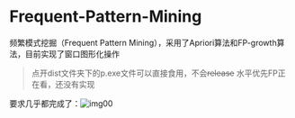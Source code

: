 # Frequent-Pattern-Mining
频繁模式挖掘（Frequent Pattern Mining），采用了Apriori算法和FP-growth算法，目前实现了窗口图形化操作
> 点开dist文件夹下的p.exe文件可以直接食用，不会~~release~~
>水平优先FP正在看，还没有实现

要求几乎都完成了：![img00](https://github.com/lvlebin2876587146/picx-images-hosting/raw/master/image.73twuhnqvg.webp)
